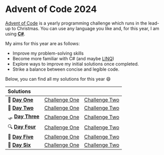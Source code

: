 # Advent of Code 2024

[Advent of Code](https://adventofcode.com/2024/about) is a yearly programming challenge which runs in the lead-up to Christmas. You can use any language you like and, for this year, I am using [**C#**](https://learn.microsoft.com/en-us/dotnet/csharp/).

My aims for this year are as follows:

- Improve my problem-solving skills
- Become more familiar with C# (and maybe [LINQ](https://learn.microsoft.com/en-us/dotnet/csharp/linq/))
- Explore ways to improve my initial solutions once completed.
- Strike a balance between concise and legible code.

Below, you can find all my solutions for this year 😄

|Solutions|                 |                           |
| :----------- | :-------------- | ------------------------- |
|📑 [**Day One**](https://adventofcode.com/2024/day/1)| [Challenge One](https://github.com/robeecodes/advent-of-code-2024/blob/main/1_Historian%20Hysteria/Challenge_One/Challenge_One/Program.cs) |[Challenge Two](https://github.com/robeecodes/advent-of-code-2024/blob/main/1_Historian%20Hysteria/Challenge_Two/Challenge_Two/Challenge_Two/Program.cs)
|🦌 [**Day Two**](https://adventofcode.com/2024/day/2)|[Challenge One](https://github.com/robeecodes/advent-of-code-2024/blob/main/2_Red-Nosed%20Reports/ChallengeOne/ChallengeOne/Program.cs)|[Challenge Two](https://github.com/robeecodes/advent-of-code-2024/blob/main/2_Red-Nosed%20Reports/ChallengeTwo/ChallengeTwo/ChallengeTwo/Program.cs)
|🛷 [**Day Three**](https://adventofcode.com/2024/day/3)|[Challenge One](https://github.com/robeecodes/advent-of-code-2024/blob/main/3_Mull%20It%20Over/ChallengeOne/ChallengeOne/Program.cs)|[Challenge Two](https://github.com/robeecodes/advent-of-code-2024/blob/main/3_Mull%20It%20Over/ChallengeTwo/ChallengeTwo/Program.cs)
|🔍 [**Day Four**](https://adventofcode.com/2024/day/4)|[Challenge One](https://github.com/robeecodes/advent-of-code-2024/blob/main/4_Ceres%20Search/ChallengeOne/ChallengeOne/Program.cs)|[Challenge Two](https://github.com/robeecodes/advent-of-code-2024/blob/main/4_Ceres%20Search/ChallengeTwo/ChallengeTwo/Program.cs)
|🔁 [**Day Five**](https://adventofcode.com/2024/day/5)|[Challenge One](https://github.com/robeecodes/advent-of-code-2024/blob/main/5_Print%20Queue/ChallengeOne/ChallengeOne/Program.cs)|[Challenge Two](https://github.com/robeecodes/advent-of-code-2024/blob/main/5_Print%20Queue/ChallengeTwo/ChallengeTwo/Program.cs)
|👮 [**Day Six**](https://adventofcode.com/2024/day/6)|[Challenge One](https://github.com/robeecodes/advent-of-code-2024/blob/main/6_Guard%20Gallivant/ChallengeOne/ChallengeOne/Program.cs)|[Challenge Two](https://github.com/robeecodes/advent-of-code-2024/blob/main/6_Guard%20Gallivant/ChallengeTwo/ChallengeTwo/Program.cs)
